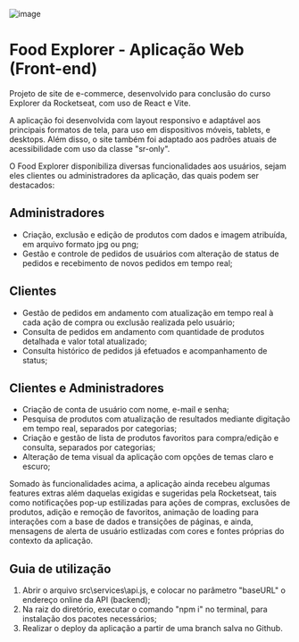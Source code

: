 ![image](https://github.com/user-attachments/assets/94b52da4-73db-431b-849a-d9c8852fe34c)

<h1>Food Explorer - Aplicação Web (Front-end)</h1>

<p>Projeto de site de e-commerce, desenvolvido para conclusão do curso Explorer da Rocketseat, com uso de React e Vite.</p>

<p>A aplicação foi desenvolvida com layout responsivo e adaptável aos principais formatos de tela, para uso em dispositivos móveis, tablets, e desktops. Além disso, o site também foi adaptado aos padrões atuais de acessibilidade com uso da classe "sr-only".</p>

<p>O Food Explorer disponibiliza diversas funcionalidades aos usuários, sejam eles clientes ou administradores da aplicação, das quais podem ser destacados:</p>

<h2>Administradores</h2>
<ul>
  <li>Criação, exclusão e edição de produtos com dados e imagem atribuída, em arquivo formato jpg ou png;</li>
  <li>Gestão e controle de pedidos de usuários com alteração de status de pedidos e recebimento de novos pedidos em tempo real;</li>  
</ul>

<h2>Clientes</h2>
<ul>
  <li>Gestão de pedidos em andamento com atualização em tempo real à cada ação de compra ou exclusão realizada pelo usuário;</li>
  <li>Consulta de pedidos em andamento com quantidade de produtos detalhada e valor total atualizado;</li>
  <li>Consulta histórico de pedidos já efetuados e acompanhamento de status;</li>
</ul>

<h2>Clientes e Administradores</h2>
<ul>
  <li>Criação de conta de usuário com nome, e-mail e senha;</li>
  <li>Pesquisa de produtos com atualização de resultados mediante digitação em tempo real, separados por categorias;</li>
  <li>Criação e gestão de lista de produtos favoritos para compra/edição e consulta, separados por categorias;</li>
  <li>Alteração de tema visual da aplicação com opções de temas claro e escuro;</li>
</ul>

<p>Somado às funcionalidades acima, a aplicação ainda recebeu algumas features extras além daquelas exigidas e sugeridas pela Rocketseat, tais como notificações pop-up estilizadas para ações de compras, exclusões de produtos, adição e remoção de favoritos, animação de loading para interações com a base de dados e transições de páginas, e ainda, mensagens de alerta de usuário estlizadas com cores e fontes próprias do contexto da aplicação.</p>

<h2>Guia de utilização</h2>
<ol>
  <li>Abrir o arquivo src\services\api.js, e colocar no parâmetro "baseURL" o endereço online da API (backend);</li>
  <li>Na raiz do diretório, executar o comando "npm i" no terminal, para instalação dos pacotes necessários;</li>
  <li>Realizar o deploy da aplicação a partir de uma branch salva no Github.</li>
</ol>
